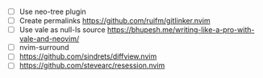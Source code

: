 - [ ] Use neo-tree plugin
- [ ] Create permalinks https://github.com/ruifm/gitlinker.nvim
- [ ] Use vale as null-ls source https://bhupesh.me/writing-like-a-pro-with-vale-and-neovim/
- [ ] nvim-surround
- [ ] https://github.com/sindrets/diffview.nvim
- [ ] https://github.com/stevearc/resession.nvim
